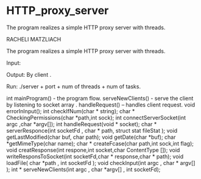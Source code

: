 # HTTP_proxy_server
The program realizes a simple HTTP proxy server with threads.

RACHELI MATZLIACH

The program realizes a simple HTTP proxy server with threads.

Input:

Output: By client .

Run: ./server + port + num of threads + num of tasks.

int mainProgram() - the program flow. serveNewClients() - serve the client by listening to socket array . handleRequest() – handles client request. void errorInInput(); int checkIfNum(char * string); char * CheckingPermissions(char *path,int sock); int connectServerSocket(int argc ,char *argv[]); int handleRequest(void * socket); char * serverResponce(int socketFd , char * path, struct stat fileStat ); void getLastModified(char buf, char path); void getDate(char *buf); char *getMimeType(char name); char * createFcase(char path,int sock,int flag); void creatResponse(int respone,int socket,char ContentType []); void writeResponsToSocket(int socketFd,char * response,char * path); void loadFile( char *path , int socketFd ); void checkInput(int argc , char * argv[] ); int * serveNewClients(int argc , char *argv[] , int socketFd);
